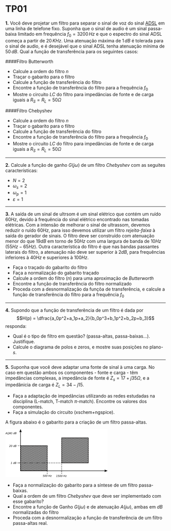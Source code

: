 # TP01

**1.** Você deve projetar um filtro para separar o sinal de voz do sinal [ADSL](https://en.wikipedia.org/wiki/Asymmetric_digital_subscriber_line) em uma linha de telefone fixo. Suponha que o sinal de audio é um sinal passa-baixa limitado em frequência $f_0=3200\,Hz$ e que o espectro do sinal ADSL começa a partir de $20\,KHz$. Uma atenuação máxima de $1\,dB$ é tolerada para o sinal de audio, e é desejável que o sinal ADSL tenha atenuação mínima de $50\,dB$. Qual a função de transferência para os seguintes casos:

####Filtro Butterworth
 * Calcule a ordem do filtro $n$
 * Traçar o gabarito para o filtro
 * Calcule a função de transferência do filtro
 * Encontre a função de transferência do filtro para a frequência $f_0$
 * Mostre o circuito $LC$ do filtro para impedâncias de fonte e de carga iguais a $R_S=R_L=50\Omega$

####Filtro Chebyshev
 * Calcule a ordem do filtro $n$
 * Traçar o gabarito para o filtro
 * Calcule a função de transferência do filtro
 * Encontre a função de transferência do filtro para a frequência $f_0$
 * Mostre o circuito $LC$ do filtro para impedâncias de fonte e de carga iguais a $R_S=R_L=50\Omega$

---
**2.** Calcule a função de ganho $G(j\omega)$ de um filtro *Chebyshev* com as seguites características:

  * $N = 2$
  * $\omega_s=2$
  * $\omega_p=1$
  * $\varepsilon=1$

---
**3.** A saída de um sinal de ultrsom é um sinal elétrico que contém um ruído $60Hz$, devido à frequência do sinal elétrico encontrado nas tomadas elétricas. Com a intensão de melhorar o sinal de ultrassom, devemos reduzir o ruído $60Hz$, para isso devemos utilizar um filtro *rejeita-faixa* à saída do gerador de sinais. O filtro deve ser construído com atenuação menor do que $19dB$ em torno de $50Hz$ com uma largura de banda de $10Hz$ ($55Hz-65Hz$). Outra característica do filtro é que nas bandas passantes laterais do filtro, a atenuação não deve ser superior à $2dB$, para frequências inferiores à $40Hz$ e superiores à $100Hz$.

 * Faça o traçado do gabarito do filtro
 * Faça a normalização do gabarito traçado
 * Calcule a ordem do filtro ($n$) para uma aproximação de $Butterworth$
 * Encontre a função de transferência do filtro normalizado
 * Proceda com a desnormalização da funçõa de transferência, e calcule a função de transferência do filtro para a frequência $f_0$

---
**4.** Supondo que a função de transferência de um filtro é dada por $$H(p) = \dfrac{a_0p^2+a_1p+a_2}{b_0p^3+b_1p^2+b_2p+b_3}$$ responda:
  
  * Qual é o tipo de filtro em questão? (passa-altas, passa-baixas...). Justifique.
  * Calcule o diagrama de polos e zeros, e mostre suas posições no plano-$s$.

---
**5.** Suponha que você deve adaptar uma fonte de sinal à uma carga. No caso em questão ambos os componentes - fonte e carga - têm impedâncias complexas, a impedância de fonte é $Z_s = 17+j35 \Omega$, e a impedânicia de carga é $Z_L = 34-j15$. 

  * Faça a adaptação de impedâncias utilizando as redes estudadas na disciplina (L-match, T-match $\pi$-match). Encontre os valores dos componentes.
  * Faça a simulação do circuito (xschem+ngspice).

A figura abaixo é o gabarito para a criação de um filtro passa-altas. 

![gabarito](img/gabarito.png)

  * Faça a normalização do gabarito para a síntese de um filtro passa-baixas.
  * Qual a ordem de um filtro $Chebyshev$ que deve ser implementado com esse gabarito?
  * Encontre a função de Ganho $G(j\omega)$ e de atenuação $A(j\omega)$, ambas em $dB$ normalizadas do filtro
  * Proceda com a desnormalização a função de transferência de um filtro passa-altas real.
